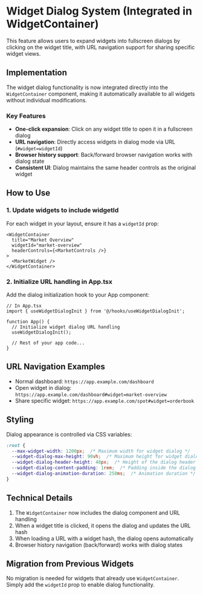 # Widget Dialog System (Integrated in WidgetContainer)

This feature allows users to expand widgets into fullscreen dialogs by clicking on the widget title, with URL navigation support for sharing specific widget views.

## Implementation

The widget dialog functionality is now integrated directly into the `WidgetContainer` component, making it automatically available to all widgets without individual modifications.

### Key Features

- **One-click expansion**: Click on any widget title to open it in a fullscreen dialog
- **URL navigation**: Directly access widgets in dialog mode via URL (`#widget=widgetId`)
- **Browser history support**: Back/forward browser navigation works with dialog state
- **Consistent UI**: Dialog maintains the same header controls as the original widget

## How to Use

### 1. Update widgets to include widgetId

For each widget in your layout, ensure it has a `widgetId` prop:

```tsx
<WidgetContainer
  title="Market Overview"
  widgetId="market-overview"
  headerControls={<MarketControls />}
>
  <MarketWidget />
</WidgetContainer>
```

### 2. Initialize URL handling in App.tsx

Add the dialog initialization hook to your App component:

```tsx
// In App.tsx
import { useWidgetDialogInit } from '@/hooks/useWidgetDialogInit';

function App() {
  // Initialize widget dialog URL handling
  useWidgetDialogInit();
  
  // Rest of your app code...
}
```

## URL Navigation Examples

- Normal dashboard: `https://app.example.com/dashboard`
- Open widget in dialog: `https://app.example.com/dashboard#widget=market-overview`
- Share specific widget: `https://app.example.com/spot#widget=orderbook`

## Styling

Dialog appearance is controlled via CSS variables:

```css
:root {
  --max-widget-width: 1200px;  /* Maximum width for widget dialog */
  --widget-dialog-max-height: 90vh;  /* Maximum height for widget dialog */
  --widget-dialog-header-height: 48px;  /* Height of the dialog header */
  --widget-dialog-content-padding: 1rem;  /* Padding inside the dialog content */
  --widget-dialog-animation-duration: 250ms;  /* Animation duration */
}
```

## Technical Details

1. The `WidgetContainer` now includes the dialog component and URL handling
2. When a widget title is clicked, it opens the dialog and updates the URL hash
3. When loading a URL with a widget hash, the dialog opens automatically
4. Browser history navigation (back/forward) works with dialog states

## Migration from Previous Widgets

No migration is needed for widgets that already use `WidgetContainer`. Simply add the `widgetId` prop to enable dialog functionality. 
